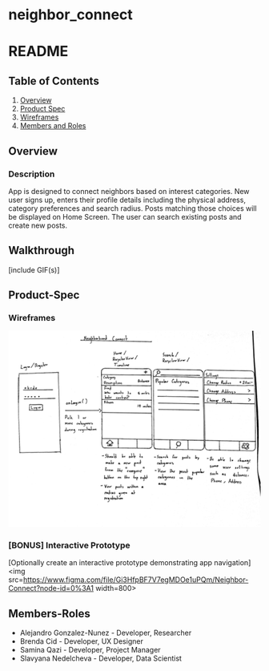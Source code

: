 neighbor_connect
===

# README

## Table of Contents
1. [Overview](#Overview)
1. [Product Spec](#Product-Spec)
1. [Wireframes](#Wireframes)
2. [Members and Roles](#Members-Roles)

## Overview
### Description

App is designed to connect neighbors based on interest categories. New user signs up, enters their profile details including the physical address, category preferences and search radius. Posts matching those choices will be displayed on Home Screen. The user can search existing posts and create new posts.

## Walkthrough
[include GIF(s)]

## Product-Spec
### Wireframes

<img src=https://github.com/saminaqazi123456/neighbor_connect/blob/master/Mockup%20version2%20202005262121081000.jpg width=600>

### [BONUS] Interactive Prototype
[Optionally create an interactive prototype demonstrating app navigation]
<img src=https://www.figma.com/file/Gi3HfpBF7V7egMDOe1uPQm/Neighbor-Connect?node-id=0%3A1 width=800>


## Members-Roles

- Alejandro Gonzalez-Nunez - Developer, Researcher
- Brenda Cid - Developer, UX Designer
- Samina Qazi - Developer, Project Manager
- Slavyana Nedelcheva - Developer, Data Scientist


